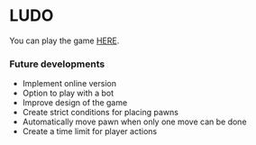 # LUDO

You can play the game [HERE](https://bogdancorolea-ludo.netlify.app).

### Future developments

- Implement online version
- Option to play with a bot
- Improve design of the game
- Create strict conditions for placing pawns
- Automatically move pawn when only one move can be done
- Create a time limit for player actions

